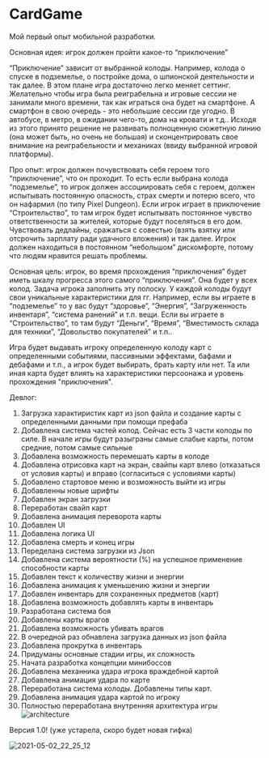 # CardGame
 
Мой первый опыт мобильной разработки.

Основная идея: игрок должен пройти какое-то “приключение”

“Приключение” зависит от выбранной колоды. Например, колода о спуске в подземелье, о постройке дома, о шпионской деятельности и так далее. В этом плане игра достаточно легко меняет сеттинг.
Желательно чтобы игра была реиграбельна и игровые сессии не занимали много времени, так как играться она будет на смартфоне. А смартфон в свою очередь - это небольшие сессии где угодно. В автобусе, в метро, в ожидании чего-то, дома на кровати и т.д.. Исходя из этого принято решение не развивать полноценную сюжетную линию (она может быть, но очень не большая) и сконцентрировать свое внимание на реиграбельности и механиках (ввиду выбранной игровой платформы).

Про опыт: игрок должен почувствовать себя героем того “приключение”, что он проходит. То есть если выбрана колода “подземелье”, то игрок должен ассоциировать себя с героем, должен испытывать постоянную опасность, страх смерти и потерю всего, что он нафармил (по типу Pixel Dungeon). Если игрок играет в приключение “Строительство”, то там игрок будет испытывать постоянное чувство ответственности за жителей, которые будут поселяться в его дом. Чувствовать дедлайны, сражаться с совестью (взять взятку или отсрочить зарплату ради удачного вложения) и так далее. Игрок должен находиться в постоянном “небольшом” дискомфорте, потому что людям нравится решать проблемы.

Основная цель: игрок, во время прохождения “приключения” будет иметь шкалу прогресса этого самого “приключения”. Она будет у всех колод. Задача игрока заполнить эту полоску. 
У каждой колоды будут свои уникальные характеристики для гг. Например, если вы играете в “подземелье” то у вас будут “здоровье”, “Энергия”, “Загруженность инвентаря”, “система ранений” и т.п. вещи. Если вы играете в “Строительство”, то там будут “Деньги”, “Время”, “Вместимость склада для техники”, “Довольство покупателей” и т.п.. 

Игра будет выдавать игроку определенную колоду карт с определенными событиями, пассивными эффектами, бафами и дебафами и т.п., а игрок будет выбирать, брать карту или нет. Та или иная карта будет влиять на характеристики персоонажа и уровень прохождения "приключения".

Девлог:
1. Загрузка характиристик карт из json файла и создание карты с определенными данными при помощи префаба
2. Добавлена система частей колод. Сейчас есть 3 части колоды по силе. В начале игры будут разыграны самые слабые карты, потом средние, потом самые сильные
3. Добавлена возможность перемешать карты в колоде
4. Добавлена отрисовка карт на экран, свайпы карт влево (отказаться от условия карты) и вправо (согласиться с условиями карты)
5. Добавлено стартовое меню и возможность выйти из игры
6. Добавленны новые шрифты
7. Добавлен экран загрузки
8. Переработан свайп карт
9. Добавлена анимация переворота карты
10. Добавлен UI
11. Добавлена логика UI
12. Добавлена смерть и конец игры
13. Переделана система загрузки из Json
14. Добавлена система вероятности (%) на успешное применение способности карты
15. Добавлен текст к количеству жизни и энергии
16. Добавлена анимация к уменьшению жизни и энергии
17. Добавлен инвентарь для сохраненных предметов (карт)
18. Добавлена возможность добавлять карты в инвентарь
19. Разработана система боя
20. Добавлены карты врагов
21. Добавлена возможность убивать врагов
22. В очередной раз обнавлена загрузка данных из json файла
23. Добавлена прокрутка в инвентарь
24. Придуманы основные стадии игры, их сложность
25. Начата разработка концепции минибоссов
26. Добавлена механника удара игрока враждебной картой
27. Добавлена анимация удара по карте
28. Переработана система колоды. Добавлены типы карт.
29. Добавлена анимация удара картой по игроку
30. Полностью переработана внутренняя архитектура игры 
![architecture](https://user-images.githubusercontent.com/42170867/118773005-91827b80-b8ae-11eb-92e3-52c01aee9a25.png)


Версия 1.0! (уже устарела, скоро будет новая гифка)

![2021-05-02_22_25_12](https://user-images.githubusercontent.com/42170867/116818488-ce076500-ab95-11eb-9ca0-58cf82161707.gif)
